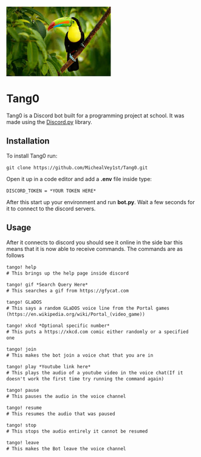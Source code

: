 ![](toucan.jpeg)
# Tang0
Tang0 is a Discord bot built for a programming project at school. It was made using the [Discord.py](https://discordpy.readthedocs.io/en/stable/) library.

## Installation
To install Tang0 run:
```
git clone https://github.com/MichealVey1st/Tang0.git
``` 
Open it up in a code editor and add a **.env** file inside type:
```
DISCORD_TOKEN = *YOUR TOKEN HERE*
```
After this start up your environment and run **bot.py**.
Wait a few seconds for it to connect to the discord servers.

## Usage
After it connects to discord you should see it online in the side bar this means that it is now able to receive commands. The commands are as follows
```
tango! help
# This brings up the help page inside discord
```

```
tango! gif *Search Query Here*
# This searches a gif from https://gfycat.com
```

```
tango! GLaDOS
# This says a random GLaDOS voice line from the Portal games (https://en.wikipedia.org/wiki/Portal_(video_game))
```
```
tango! xkcd *Optional specific number*
# This puts a https://xkcd.com comic either randomly or a specified one
```

```
tango! join
# This makes the bot join a voice chat that you are in
```

```
tango! play *Youtube link here*
# This plays the audio of a youtube video in the voice chat(If it doesn't work the first time try running the command again)
```

```
tango! pause
# This pauses the audio in the voice channel
```

```
tango! resume
# This resumes the audio that was paused
```

```
tango! stop
# This stops the audio entirely it cannot be resumed
```

```
tango! leave
# This makes the Bot leave the voice channel
```